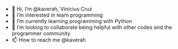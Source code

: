 - 👋 Hi, I’m @kaverah, Vinícius Cruz
- 👀 I’m interested in learn programming
- 🌱 I’m currently learning programming with Python
- 💞️ I’m looking to collaborate being helpful with other codes and the programmer community
- 📫 How to reach me @kaverah

<!---
kaverah/kaverah is a ✨ special ✨ repository because its `README.md` (this file) appears on your GitHub profile.
You can click the Preview link to take a look at your changes.
--->

